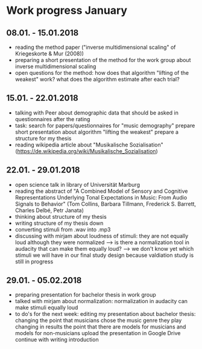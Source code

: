 # Work progress January

## 08.01. - 15.01.2018
- reading the method paper ("inverse multidimensional scaling" of Kriegeskorte & Mur (2008))
- preparing a short presentation of the method for the work group about inverse multidimensional scaling
- open questions for the method:
  how does that algorithm "lifting of the weakest" work?
  what does the algorithm estimate after each trial?

## 15.01. - 22.01.2018
- talking with Peer about demographic data that should be asked in questionnaires after the rating
- task: search for papers/questionnaires for "music demography"
        prepare short presentation about algorithm "lifting the weakest"
        prepare a structure for my thesis
- reading wikipedia article about "Musikalische Sozialisation" (https://de.wikipedia.org/wiki/Musikalische_Sozialisation)

## 22.01. - 29.01.2018
- open science talk in library of Universität Marburg
- reading the abstract of "A Combined Model of Sensory and Cognitive Representations Underlying Tonal Expectations in Music: 
From Audio Signals to Behavior" (Tom Collins, Barbara Tillmann, Frederick S. Barrett, Charles Delbé, Petr Janata)
- thinking about structure of my thesis 
- writing structure of my thesis down
- converting stimuli from .wav into .mp3
- discussing with mirjam about loudness of stimuli: they are not equally loud although they were normalized
 --> is there a normalization tool in audacity that can make them equally loud?
 --> we don't know yet which stimuli we will have in our final study design because valdiation study is still in progress

## 29.01. - 05.02.2018
- preparing presentation for bachelor thesis in work group
- talked with mirjam about normalization: normalization in audacity can make stimuli equally loud
- to do's for the next week:
    editing my presentation about bachelor thesis: 
      changing the point that musicians chose the music genre they play
      changing in results the point that there are models for musicians and models for non-musicians
      upload the presentation in Google Drive
      continue with writing introduction

